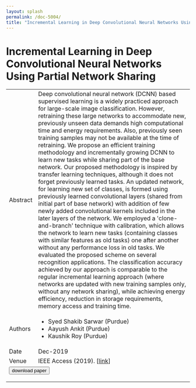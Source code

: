 ```yaml
---
layout: splash
permalink: /doc-5004/
title: "Incremental Learning in Deep Convolutional Neural Networks Using Partial Network Sharing"
---
```


# Incremental Learning in Deep Convolutional Neural Networks Using Partial Network Sharing

<table>
    <tbody>
    <tr>
        <td>Abstract</td>
        <td>Deep convolutional neural network (DCNN) based supervised learning is a widely practiced approach for large-scale image classification. However, retraining these large networks to accommodate new, previously unseen data demands high computational time and energy requirements. Also, previously seen training samples may not be available at the time of retraining. We propose an efficient training methodology and incrementally growing DCNN to learn new tasks while sharing part of the base network. Our proposed methodology is inspired by transfer learning techniques, although it does not forget previously learned tasks. An updated network, for learning new set of classes, is formed using previously learned convolutional layers (shared from initial part of base network) with addition of few newly added convolutional kernels included in the later layers of the network. We employed a 'clone-and-branch' technique with calibration, which allows the network to learn new tasks (containing classes with similar features as old tasks) one after another without any performance loss in old tasks. We evaluated the proposed scheme on several recognition applications. The classification accuracy achieved by our approach is comparable to the regular incremental learning approach (where networks are updated with new training samples only, without any network sharing), while achieving energy efficiency, reduction in storage requirements, memory access and training time.</td>
    </tr>
    <tr>
        <td>Authors</td>
        <td>
            <ul>
                <li>Syed Shakib Sarwar (Purdue)</li>
                <li>Aayush Ankit (Purdue)</li>
                <li>Kaushik Roy (Purdue)</li>
            </ul>
        </td>
    </tr>
    <tr>
        <td>Date</td>
        <td>Dec-2019</td>
    </tr>
    <tr>
        <td>Venue</td>
        <td>IEEE Access (2019). [<a href="https://ieeexplore.ieee.org/document/8945358">link</a>]</td>
    </tr>
        <tr>
            <td colspan="2">
                <form method="get" action="https://ibm.box.com/v/doc-5004-paper">
                    <button type="submit">download paper</button>
                </form>
            </td>
        </tr>
    </tbody>
</table>

